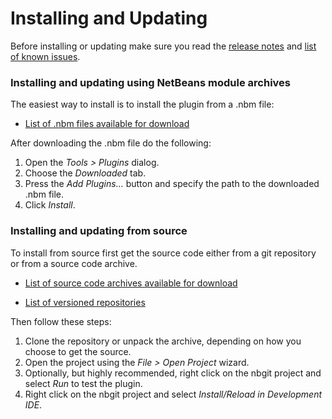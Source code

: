 # Installing and Updating #

Before installing or updating make sure you read the [release notes](News.md) and [list of known issues](Issues.md).

### Installing and updating using NetBeans module archives ###

The easiest way to install is to install the plugin from a .nbm file:

  * [List of .nbm files available for download](http://code.google.com/p/nbgit/downloads/list?q=label:Type-Nbm)

After downloading the .nbm file do the following:

  1. Open the _Tools > Plugins_ dialog.
  1. Choose the _Downloaded_ tab.
  1. Press the _Add Plugins..._ button and specify the path to the downloaded .nbm file.
  1. Click _Install_.

### Installing and updating from source ###

To install from source first get the source code either from a git repository or from a source code archive.

  * [List of source code archives available for download](http://code.google.com/p/nbgit/downloads/list?q=label:Type-Source)

  * [List of versioned repositories](http://code.google.com/p/nbgit/wiki/Source)

Then follow these steps:

  1. Clone the repository or unpack the archive, depending on how you choose to get the source.
  1. Open the project using the _File > Open Project_ wizard.
  1. Optionally, but highly recommended, right click on the nbgit project and select _Run_ to test the plugin.
  1. Right click on the nbgit project and select _Install/Reload in Development IDE_.